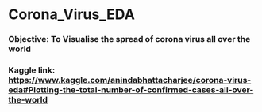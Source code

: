 # Corona_Virus_EDA

### Objective: To Visualise the spread of corona virus all over the world
### Kaggle link: https://www.kaggle.com/anindabhattacharjee/corona-virus-eda#Plotting-the-total-number-of-confirmed-cases-all-over-the-world
